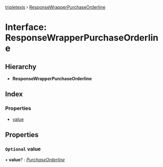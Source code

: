 [tripletexjs](../README.md) › [ResponseWrapperPurchaseOrderline](responsewrapperpurchaseorderline.md)

# Interface: ResponseWrapperPurchaseOrderline

## Hierarchy

* **ResponseWrapperPurchaseOrderline**

## Index

### Properties

* [value](responsewrapperpurchaseorderline.md#optional-value)

## Properties

### `Optional` value

• **value**? : *[PurchaseOrderline](purchaseorderline.md)*
